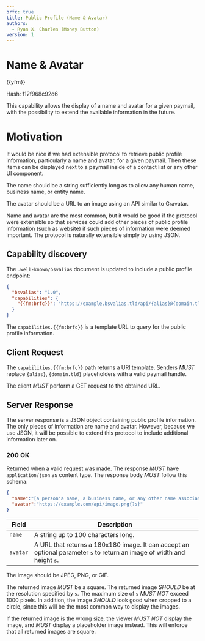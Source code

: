 ```yaml
---
brfc: true
title: Public Profile (Name & Avatar)
authors:
  - Ryan X. Charles (Money Button)
version: 1
---
```

# Name & Avatar

{{yfm}}

Hash: f12f968c92d6

This capability allows the display of a name and avatar for a given paymail, with the possibility to extend the available information in the future.

# Motivation

It would be nice if we had extensible protocol to retrieve public profile information, particularly a name and avatar, for a given paymail. Then these items can be displayed next to a paymail inside of a contact list or any other UI component.

The name should be a string sufficiently long as to allow any human name, business name, or entity name.

The avatar should be a URL to an image using an API similar to Gravatar.

Name and avatar are the most common, but it would be good if the protocol were extensible so that services could add other pieces of public profile information (such as website) if such pieces of information were deemed important. The protocol is naturally extensible simply by using JSON.

## Capability discovery

The `.well-known/bsvalias` document is updated to include a public profile endpoint:

```json
{
  "bsvalias": "1.0",
  "capabilities": {
    "{{fm:brfc}}": "https://example.bsvalias.tld/api/{alias}@{domain.tld}/contact-card"
  }
}
```

The `capabilities.{{fm:brfc}}` is a template URL to query for the public profile information.

## Client Request

The `capabilities.{{fm:brfc}}` path returns a URI template. Senders _MUST_ replace `{alias}`, `{domain.tld}` placeholders with a valid paymail handle.

The client _MUST_ perform a GET request to the obtained URL.

## Server Response

The server response is a JSON object containing public profile information. The only pieces of information are name and avatar. However, because we use JSON, it will be possible to extend this protocol to include additional information later on.

### 200 OK

Returned when a valid request was made. The response _MUST_ have `application/json` as content type. The response body _MUST_ follow this schema:

```json
{
  "name":"[a person'a name, a business name, or any other name associated with the paymail]",
  "avatar":"https://example.com/api/image.png{?s}"
}
```

| Field    | Description                                                                                                           |
|----------|-----------------------------------------------------------------------------------------------------------------------|
| `name`   | A string up to 100 characters long.                                                                                   |
| `avatar` | A URL that returns a 180x180 image. It can accept an optional parameter `s` to return an image of width and height `s`. |

The image should be JPEG, PNG, or GIF.

The returned image _MUST_ be a square. The returned image _SHOULD_ be at the resolution specified by `s`. The maximum size of `s` _MUST NOT_ exceed 1000 pixels. In addition, the image _SHOULD_ look good when cropped to a circle, since this will be the most common way to display the images.

If the returned image is the wrong size, the viewer _MUST NOT_ display the image, and _MUST_ display a placeholder image instead. This will enforce that all returned images are square.

